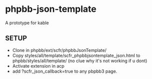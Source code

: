 # phpbb-json-template
A prototype for kable

## SETUP
- Clone in phpbb/ext/scfr/phpbbJsonTemplate/
- Copy styles/all/template/scfr_phpbbjsontemplate_json.html to phpbb/styles/all/template/ (no clue why it's not working if u dont)
- Activate extension in acp
- add ?scfr_json_callback=true to any pbpbb3 page.
